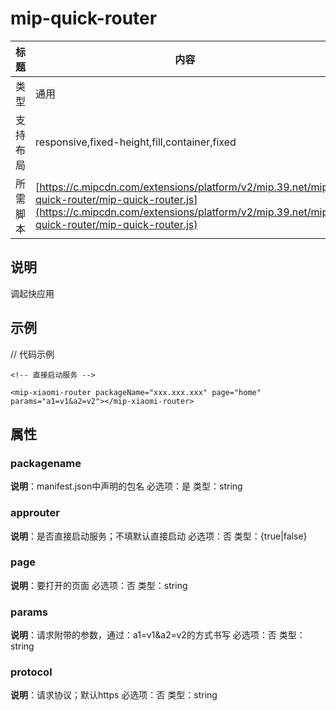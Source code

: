 # mip-quick-router

标题|内容
----|----
类型|通用
支持布局|responsive,fixed-height,fill,container,fixed
所需脚本| [https://c.mipcdn.com/extensions/platform/v2/mip.39.net/mip-quick-router/mip-quick-router.js](https://c.mipcdn.com/extensions/platform/v2/mip.39.net/mip-quick-router/mip-quick-router.js)

## 说明

调起快应用

## 示例






// 代码示例
	
    <!-- 直接启动服务 -->

	<mip-xiaomi-router packageName="xxx.xxx.xxx" page="home" params="a1=v1&a2=v2"></mip-xiaomi-router>



## 属性

### packagename

**说明**：manifest.json中声明的包名 必选项：是 类型：string

### approuter

**说明**：是否直接启动服务；不填默认直接启动 必选项：否 类型：{true|false}

### page

**说明**：要打开的页面 必选项：否 类型：string

### params

**说明**：请求附带的参数，通过：a1=v1&a2=v2的方式书写 必选项：否 类型：string

### protocol

**说明**：请求协议；默认https 必选项：否 类型：string


